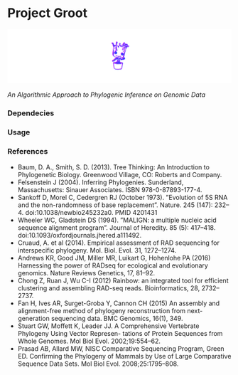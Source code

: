 # Project Groot
 <img src="etc/groot.png" width="800">

*An Algorithmic Approach to Phylogenic Inference on Genomic Data*

### Dependecies
### Usage
### References
- Baum, D. A., Smith, S. D. (2013). Tree Thinking: An Introduction to Phylogenetic Biology. Greenwood Village, CO: Roberts and Company.
- Felsenstein J (2004). Inferring Phylogenies. Sunderland, Massachusetts: Sinauer Associates. ISBN 978-0-87893-177-4.
- Sankoff D, Morel C, Cedergren RJ (October 1973). ”Evolution of 5S RNA and the non-randomness of base replacement”. Nature. 245 (147): 232–4. doi:10.1038/newbio245232a0. PMID 4201431
- Wheeler WC, Gladstein DS (1994). ”MALIGN: a multiple nucleic acid sequence alignment program”. Journal of Heredity. 85 (5): 417–418. doi:10.1093/oxfordjournals.jhered.a111492.
- Cruaud, A. et al (2014). Empirical assessment of RAD sequencing for interspecific phylogeny. Mol. Biol. Evol. 31, 1272–1274.
- Andrews KR, Good JM, Miller MR, Luikart G, Hohenlohe PA (2016) Harnessing the power of RADseq for ecological and evolutionary genomics. Nature Reviews Genetics, 17, 81–92.
- Chong Z, Ruan J, Wu C-I (2012) Rainbow: an integrated tool for efficient clustering and assembling RAD-seq reads. Bioinformatics, 28, 2732–2737.
- Fan H, Ives AR, Surget-Groba Y, Cannon CH (2015) An assembly and alignment-free method of phylogeny reconstruction from next-generation sequencing data. BMC Genomics, 16(1), 349.
- Stuart GW, Moffett K, Leader JJ. A Comprehensive Vertebrate Phylogeny Using Vector Represen- tations of Protein Sequences from Whole Genomes. Mol Biol Evol. 2002;19:554–62.
- Prasad AB, Allard MW, NISC Comparative Sequencing Program, Green ED. Confirming the Phylogeny of Mammals by Use of Large Comparative Sequence Data Sets. Mol Biol Evol. 2008;25:1795–808.
